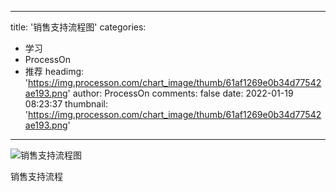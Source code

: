 
---
title: '销售支持流程图'
categories: 
 - 学习
 - ProcessOn
 - 推荐
headimg: 'https://img.processon.com/chart_image/thumb/61af1269e0b34d77542ae193.png'
author: ProcessOn
comments: false
date: 2022-01-19 08:23:37
thumbnail: 'https://img.processon.com/chart_image/thumb/61af1269e0b34d77542ae193.png'
---

<div>   
<img class="thumb" alt="销售支持流程图" src="https://img.processon.com/chart_image/thumb/61af1269e0b34d77542ae193.png" referrerpolicy="no-referrer">
<p>销售支持流程</p>  
</div>
            
